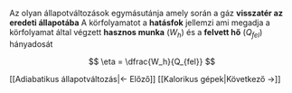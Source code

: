 Az olyan állapotváltozások egymásutánja amely során a gáz **visszatér az eredeti állapotába**
A körfolyamatot a **hatásfok** jellemzi ami megadja a körfolyamat által végzett **hasznos munka** ($W_h$) és a **felvett hő** ($Q_{fel}$) hányadosát

$$
\eta = \dfrac{W_h}{Q_{fel}}
$$

[[Adiabatikus állapotváltozás|← Előző]]
[[Kalorikus gépek|Következő →]]